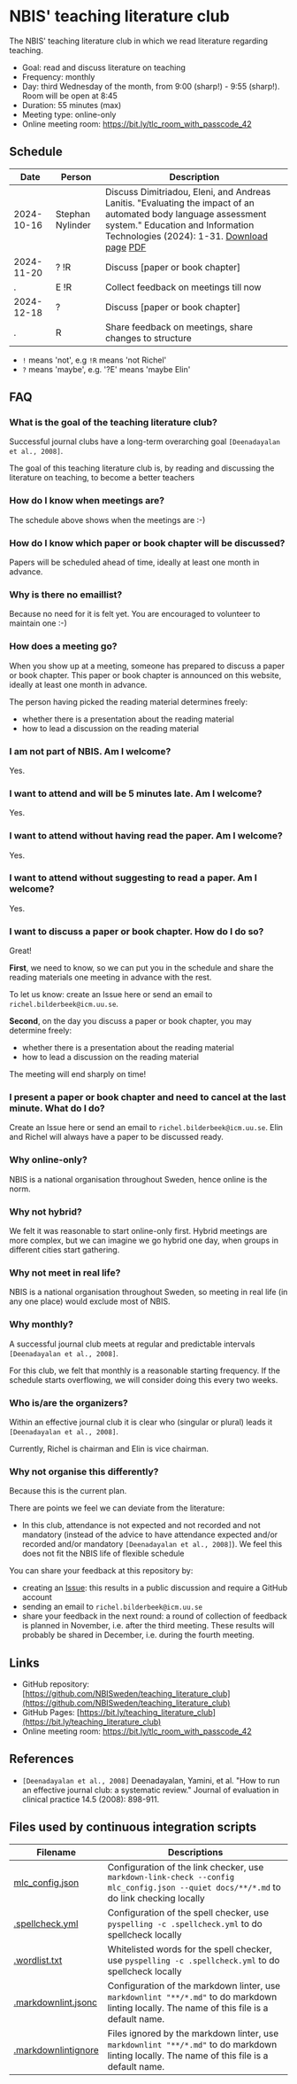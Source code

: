 # NBIS' teaching literature club

The NBIS' teaching literature club
in which we read literature regarding teaching.

- Goal: read and discuss literature on teaching
- Frequency: monthly
- Day: third Wednesday of the month, from 9:00 (sharp!) - 9:55 (sharp!). Room will be open at 8:45
- Duration: 55 minutes (max)
- Meeting type: online-only
- Online meeting room: <https://bit.ly/tlc_room_with_passcode_42>

## Schedule

<!-- markdownlint-disable MD013 -->

Date      |Person           |Description
----------|-----------------|----------------------------------------------------
2024-10-16|Stephan Nylinder |Discuss Dimitriadou, Eleni, and Andreas Lanitis. "Evaluating the impact of an automated body language assessment system." Education and Information Technologies (2024): 1-31. [Download page](https://link.springer.com/article/10.1007/s10639-024-12931-5) [PDF](papers/dimitriadou_and_lanitis_2024.pdf)
2024-11-20|? !R             |Discuss [paper or book chapter]
.         |E !R             |Collect feedback on meetings till now
2024-12-18|?                |Discuss [paper or book chapter]
.         |R                |Share feedback on meetings, share changes to structure

<!-- markdownlint-enable MD013 -->

- `!` means 'not', e.g `!R` means 'not Richel'
- `?` means 'maybe', e.g. '?E' means 'maybe Elin'

## FAQ

### What is the goal of the teaching literature club?

Successful journal clubs have a long-term overarching
goal `[Deenadayalan et al., 2008]`.

The goal of this teaching literature club is,
by reading and discussing the literature on teaching,
to become a better teachers

### How do I know when meetings are?

The schedule above shows when the meetings are :-)

### How do I know which paper or book chapter will be discussed?

Papers will be scheduled ahead of time,
ideally at least one month in advance.

### Why is there no emaillist?

Because no need for it is felt yet.
You are encouraged to volunteer to maintain one :-)

### How does a meeting go?

When you show up at a meeting,
someone has prepared to discuss a paper or book chapter.
This paper or book chapter is announced on this website,
ideally at least one month in advance.

The person having picked the reading material determines freely:

- whether there is a presentation about the reading material
- how to lead a discussion on the reading material

### I am not part of NBIS. Am I welcome?

Yes.

### I want to attend and will be 5 minutes late. Am I welcome?

Yes.

### I want to attend without having read the paper. Am I welcome?

Yes.

### I want to attend without suggesting to read a paper. Am I welcome?

Yes.

### I want to discuss a paper or book chapter. How do I do so?

Great!

**First**, we need to know, so we can put you in the schedule and share
the reading materials one meeting in advance with the rest.

To let us know: create an Issue here or send an email to `richel.bilderbeek@icm.uu.se`.

**Second**, on the day you discuss a paper or book chapter,
you may determine freely:

- whether there is a presentation about the reading material
- how to lead a discussion on the reading material

The meeting will end sharply on time!

### I present a paper or book chapter and need to cancel at the last minute. What do I do?

Create an Issue here or send an email to `richel.bilderbeek@icm.uu.se`.
Elin and Richel will always have a paper to be discussed ready.

### Why online-only?

NBIS is a national organisation throughout Sweden,
hence online is the norm.

### Why not hybrid?

We felt it was reasonable to start online-only first.
Hybrid meetings are more complex,
but we can imagine we go hybrid one day,
when groups in different cities start gathering.

### Why not meet in real life?

NBIS is a national organisation throughout Sweden,
so meeting in real life (in any one place) would exclude most of NBIS.

### Why monthly?

A successful journal club meets at
regular and predictable intervals `[Deenadayalan et al., 2008]`.

For this club, we felt that monthly is a reasonable starting frequency.
If the schedule starts overflowing,
we will consider doing this every two weeks.

### Who is/are the organizers?

Within an effective journal club it is clear who
(singular or plural) leads it `[Deenadayalan et al., 2008]`.

Currently, Richel is chairman and Elin is vice chairman.

### Why not organise this differently?

Because this is the current plan.

There are points we feel we can deviate from the literature:

- In this club, attendance is not expected and not recorded and not mandatory
  (instead of the advice to have attendance expected and/or recorded
  and/or mandatory `[Deenadayalan et al., 2008]`).
  We feel this does not fit the NBIS life of flexible schedule

You can share your feedback at this repository by:

- creating an [Issue](https://github.com/NBISweden/teaching_literature_club/issues):
  this results in a public discussion and require a GitHub account
- sending an email to `richel.bilderbeek@icm.uu.se`
- share your feedback in the next round:
  a round of collection of feedback is planned in November,
  i.e. after the third meeting.
  These results will probably be shared in December,
  i.e. during the fourth meeting.

## Links

- GitHub repository: [https://github.com/NBISweden/teaching_literature_club](https://github.com/NBISweden/teaching_literature_club)
- GitHub Pages: [https://bit.ly/teaching_literature_club](https://bit.ly/teaching_literature_club)
- Online meeting room: <https://bit.ly/tlc_room_with_passcode_42>

## References

- `[Deenadayalan et al., 2008]`
  Deenadayalan, Yamini, et al.
  "How to run an effective journal club: a systematic review."
  Journal of evaluation in clinical practice 14.5 (2008): 898-911.

## Files used by continuous integration scripts

<!-- markdownlint-disable MD013 -->

Filename                              |Descriptions
--------------------------------------|--------------------------------------------------------------------------------------------------------------------------------------
[mlc_config.json](mlc_config.json)    |Configuration of the link checker, use `markdown-link-check --config mlc_config.json --quiet docs/**/*.md` to do link checking locally
[.spellcheck.yml](.spellcheck.yml)    |Configuration of the spell checker, use `pyspelling -c .spellcheck.yml` to do spellcheck locally
[.wordlist.txt](.wordlist.txt)        |Whitelisted words for the spell checker, use `pyspelling -c .spellcheck.yml` to do spellcheck locally
[.markdownlint.jsonc](.markdownlint.jsonc)|Configuration of the markdown linter, use `markdownlint "**/*.md"` to do markdown linting locally. The name of this file is a default name.
[.markdownlintignore](.markdownlintignore)|Files ignored by the markdown linter, use `markdownlint "**/*.md"` to do markdown linting locally. The name of this file is a default name.

<!-- markdownlint-enable MD013 -->
